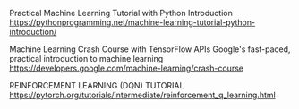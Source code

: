 Practical Machine Learning Tutorial with Python Introduction
https://pythonprogramming.net/machine-learning-tutorial-python-introduction/

Machine Learning Crash Course
with TensorFlow APIs
Google's fast-paced, practical introduction to machine learning
https://developers.google.com/machine-learning/crash-course

REINFORCEMENT LEARNING (DQN) TUTORIAL
https://pytorch.org/tutorials/intermediate/reinforcement_q_learning.html
